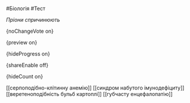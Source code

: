 #Біологія #Тест

*Пріони спричинюють*

{noChangeVote on}

{preview on}

{hideProgress on}

{shareEnable off}

{hideCount on}

[[серпоподібно-клітинну анемію]]
[[синдром набутого імунодефіциту]]
[[веретеноподібність бульб картоплі]]
[[губчасту енцефалопатію]]
